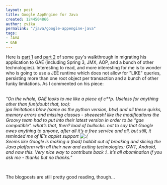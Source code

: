 ```yaml
---
layout: post
title: Google AppEngine for Java
created: 1244504866
author: zvika
permalink: "/java/google-appengine-java"
tags:
- JAVA
- GAE
---
```

<p>Here is <a href="http://blog.newsplore.com/?p=1093">part 1</a> and <a href="http://blog.newsplore.com/?p=1205">part 2</a> of some guy's walkthrough in migrating his application to GAE (including Spring 3, JMX, AOP, and a bunch of other technologies). Interesting to read, and more interesting for me is to wonder who is going to use a JEE runtime which does not allow for &quot;LIKE&quot; queries, persisting more than one root object per transaction and a bunch of other funky limitations. As I commented on his piece:</p>
<div><em><br type="_moz" />
</em></div>
<div><em>&quot;On the whole, GAE looks to me like a piece of c**p. Useless for anything other than fun(doubt that, too):<br />
jpa limitations blow (same as the python version, btw) and all these quirks, memory errors and missing classes - sheeeesh! like the modifications the Groovy team had to put into their latest version in order to be &ldquo;gae compatible&rdquo;. what&rsquo;s that, then? load of bullocks. not to say that Google owes anything to anyone, after all it&rsquo;s a free service and all, but still, it reminded me of IE&rsquo;s applet support <img class="wp-smiley" alt=":(" src="http://blog.newsplore.com/wp-includes/images/smilies/icon_sad.gif" /><br />
Seems like Google is making a (bad) habbit out of breaking and slicing the Java platform with all their </em><i>new and exiting</i><em> technologies: GWT, Android, and now this. Very nice way to contribute back :\. it&rsquo;s all abomination if you ask me - thanks but no thanks.&quot;</em></div>
<p>&nbsp;</p>
<p>The blogposts are still pretty good reading, though...</p>
<p>&nbsp;</p>
